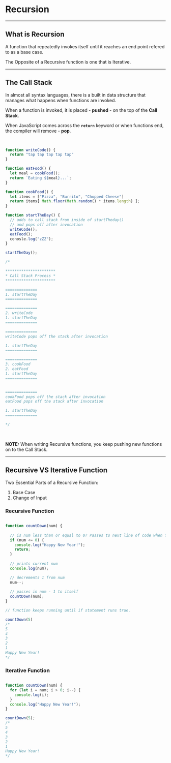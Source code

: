# Recursion

---

## What is Recursion

A function that repeatedly invokes itself until it reaches an end point refered to as a base case.

The Opposite of a Recursive function is one that is Iterative.

---

## The Call Stack

In almost all syntax languages, there is a built in data structure that manages what happens when functions are invoked.

When a function is invoked, it is placed - **pushed** - on the top of the **Call Stack**.

When JavaScript comes across the **`return`** keyword or when functions end, the compiler will remove - **pop**.

</br>

```js
function writeCode() {
  return "tap tap tap tap tap"
}

function eatFood() {
  let meal = cookFood();
  return `Eating ${meal}...`;
}

function cookFood() {
  let items = ["Pizza", "Burrito", "Chopped Cheese"]
  return items[ Math.floor(Math.random() * items.length) ];
}

function startTheDay() {
  // adds to call stack from inside of startTheday()
  // and pops off after invocation
  writeCode();
  eatFood();
  conosle.log("zZZ");
}

startTheDay();

/*

**********************
* Call Stack Process *
**********************

==============
1. startTheDay
==============

==============
2. writeCode
1. startTheDay
==============

==============
writeCode pops off the stack after invocation

1. startTheDay
==============

==============
3. cookFood
2. eatFood
1. startTheDay
==============


==============
cookFood pops off the stack after invocation
eatFood pops off the stack after invocation

1. startTheDay
==============

*/
```

</br>

**NOTE:** When writing Recursive functions, you keep pushing new functions on to the Call Stack.

---

## Recursive VS Iterative Function

Two Essential Parts of a Recursive Function:

1. Base Case
2. Change of Input

### Recursive Function

```js

function countDown(num) {
  
  // is num less than or equal to 0? Passes to next line of code when false.
  if (num <= 0) {
    console.log("Happy New Year!");
    return;
  }
  
  // prints current num
  console.log(num);

  // decrements 1 from num
  num--;
  
  // passes in num - 1 to itself
  countDown(num);
}

// function keeps running until if statement runs true.

countDown(5)
/*
5
4
3
2
1
Happy New Year!
*/
```

### Iterative Function

```js

function countDown(num) {
  for (let i = num; i > 0; i--) {
    console.log(i);
  }
  console.log("Happy New Year!");
}

countDown(5);
/*
5
4
3
2
1
Happy New Year!
*/
```
